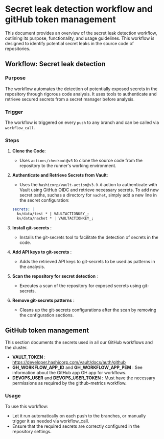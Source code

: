 # Secret leak detection workflow and gitHub token management

This document provides an overview of the secret leak detection workflow,
outlining its purpose, functionality, and usage guidelines. This workflow is
designed to identify potential secret leaks in the source code of repositories.

## Workflow: Secret leak detection

### Purpose

The workflow automates the detection of potentially exposed secrets in the
repository through rigorous code analysis. It uses tools to authenticate and
retrieve secured secrets from a secret manager before analysis.

### Trigger

The workflow is triggered on every `push` to any branch and can be called via
`workflow_call`.

### Steps

1. **Clone the Code**:
   - Uses `actions/checkout@v3` to clone the source code from the repository to
   the runner's working environment.

2. **Authenticate and Retrieve Secrets from Vault**:
   - Uses the `hashicorp/vault-action@v3.0.0` action to authenticate with Vault
   using GitHub OIDC and retrieve necessary secrets. To add new secret paths,
   suchas a directory for `nachet`, simply add a new line in the secret
   configuration:

   ```yaml
   secrets: |
     kv/data/test * | VAULTACTIONKEY_;
     kv/data/nachet * | VAULTACTIONKEY_;
   ```

3. **Install git-secrets** :
    - Installs the git-secrets tool to facilitate the detection of secrets in
    the code.

4. **Add API keys to git-secrets** :
    - Adds the retrieved API keys to git-secrets to be used as patterns in the
    analysis.

5. **Scan the repository for secret detection** :
    - Executes a scan of the repository for exposed secrets using git-secrets.

6. **Remove git-secrets patterns** :
    - Cleans up the git-secrets configurations after the scan by removing the
    configuration sections.

## GitHub token management

This section documents the secrets used in all our GitHub workflows and the
cluster.

- **VAULT_TOKEN** : <https://developer.hashicorp.com/vault/docs/auth/github>
- **GH_WORKFLOW_APP_ID** and **GH_WORKFLOW_APP_PEM** : See information about the
GitHub app GH app for workflows.
- **DEVOPS_USER** and **DEVOPS_USER_TOKEN** : Must have the necessary permissions
as required by the github-metrics workflow.

### Usage

To use this workflow:

- Let it run automatically on each push to the branches, or manually trigger it as
needed via workflow_call.
- Ensure that the required secrets are correctly configured in the repository settings.
